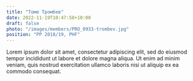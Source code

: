 ```yaml
---
title: "Томе Тромбев"
date: 2022-11-19T10:47:58+10:00
draft: false
photo: "/images/members/PRO_0933-trombev.jpg"
position: "PP 2018/19, PHF"
---
```


Lorem ipsum dolor sit amet, consectetur adipiscing elit, sed do eiusmod tempor incididunt ut labore et dolore magna aliqua. Ut enim ad minim veniam, quis nostrud exercitation ullamco laboris nisi ut aliquip ex ea commodo consequat.